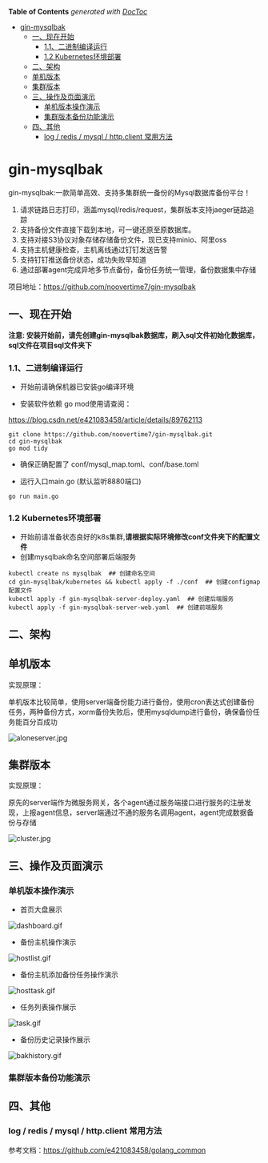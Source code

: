 <!-- START doctoc generated TOC please keep comment here to allow auto update -->
<!-- DON'T EDIT THIS SECTION, INSTEAD RE-RUN doctoc TO UPDATE -->
**Table of Contents**  *generated with [DocToc](https://github.com/thlorenz/doctoc)*

- [gin-mysqlbak](#gin-mysqlbak)
  - [一、现在开始](#%E4%B8%80%E7%8E%B0%E5%9C%A8%E5%BC%80%E5%A7%8B)
    - [1.1、二进制编译运行](#11%E4%BA%8C%E8%BF%9B%E5%88%B6%E7%BC%96%E8%AF%91%E8%BF%90%E8%A1%8C)
    - [1.2 Kubernetes环境部署](#12-kubernetes%E7%8E%AF%E5%A2%83%E9%83%A8%E7%BD%B2)
  - [二、架构](#%E4%BA%8C%E6%9E%B6%E6%9E%84)
  - [单机版本](#%E5%8D%95%E6%9C%BA%E7%89%88%E6%9C%AC)
  - [集群版本](#%E9%9B%86%E7%BE%A4%E7%89%88%E6%9C%AC)
  - [三、操作及页面演示](#%E4%B8%89%E6%93%8D%E4%BD%9C%E5%8F%8A%E9%A1%B5%E9%9D%A2%E6%BC%94%E7%A4%BA)
    - [单机版本操作演示](#%E5%8D%95%E6%9C%BA%E7%89%88%E6%9C%AC%E6%93%8D%E4%BD%9C%E6%BC%94%E7%A4%BA)
    - [集群版本备份功能演示](#%E9%9B%86%E7%BE%A4%E7%89%88%E6%9C%AC%E5%A4%87%E4%BB%BD%E5%8A%9F%E8%83%BD%E6%BC%94%E7%A4%BA)
  - [四、其他](#%E5%9B%9B%E5%85%B6%E4%BB%96)
    - [log / redis / mysql / http.client 常用方法](#log--redis--mysql--httpclient-%E5%B8%B8%E7%94%A8%E6%96%B9%E6%B3%95)

<!-- END doctoc generated TOC please keep comment here to allow auto update -->

# gin-mysqlbak

gin-mysqlbak:一款简单高效、支持多集群统一备份的Mysql数据库备份平台！

1. 请求链路日志打印，涵盖mysql/redis/request，集群版本支持jaeger链路追踪
2. 支持备份文件直接下载到本地，可一键还原至原数据库。
3. 支持对接S3协议对象存储存储备份文件，现已支持minio、阿里oss
4. 支持主机健康检查，主机离线通过钉钉发送告警
5. 支持钉钉推送备份状态，成功失败早知道
6. 通过部署agent完成异地多节点备份，备份任务统一管理，备份数据集中存储

项目地址：https://github.com/noovertime7/gin-mysqlbak
## 一、现在开始

**注意: 安装开始前，请先创建gin-mysqlbak数据库，刷入sql文件初始化数据库，sql文件在项目sql文件夹下**

### 1.1、二进制编译运行

- 开始前请确保机器已安装go编译环境

- 安装软件依赖
go mod使用请查阅：

https://blog.csdn.net/e421083458/article/details/89762113
```shell
git clone https://github.com/noovertime7/gin-mysqlbak.git
cd gin-mysqlbak
go mod tidy
```
- 确保正确配置了 conf/mysql_map.toml、conf/base.toml

- 运行入口main.go (默认监听8880端口)

```shell
go run main.go
```
### 1.2 Kubernetes环境部署

- 开始前请准备状态良好的k8s集群,**请根据实际环境修改conf文件夹下的配置文件**
- 创建mysqlbak命名空间部署后端服务

```
kubectl create ns mysqlbak  ## 创建命名空间
cd gin-mysqlbak/kubernetes && kubectl apply -f ./conf  ## 创建configmap配置文件
kubectl apply -f gin-mysqlbak-server-deploy.yaml  ## 创建后端服务
kubectl apply -f gin-mysqlbak-server-web.yaml  ## 创建前端服务
```

## 二、架构

## 单机版本

实现原理：

单机版本比较简单，使用server端备份能力进行备份，使用cron表达式创建备份任务，两种备份方式，xorm备份失败后，使用mysqldump进行备份，确保备份任务能百分百成功

 ![aloneserver.jpg](https://github.com/noovertime7/gin-mysqlbak/blob/main/img/aloneserver.jpg?raw=true) 

## 集群版本

实现原理：

原先的server端作为微服务网关，各个agent通过服务端接口进行服务的注册发现，上报agent信息，server端通过不通的服务名调用agent，agent完成数据备份与存储

 ![cluster.jpg](https://github.com/noovertime7/gin-mysqlbak/blob/main/img/cluster.jpg?raw=true) 



## 三、操作及页面演示

### 单机版本操作演示

- 首页大盘展示

 ![dashboard.gif](https://github.com/noovertime7/gin-mysqlbak/blob/main/img/dashboard.gif?raw=true)    

- 备份主机操作演示

![hostlist.gif](https://github.com/noovertime7/gin-mysqlbak/blob/main/img/hostlist.gif?raw=true) 

- 备份主机添加备份任务操作演示

![hosttask.gif](https://github.com/noovertime7/gin-mysqlbak/blob/main/img/hosttask.gif?raw=true) 

- 任务列表操作展示

 ![task.gif](https://github.com/noovertime7/gin-mysqlbak/blob/main/img/task.gif?raw=true) 

- 备份历史记录操作展示

 ![bakhistory.gif](https://github.com/noovertime7/gin-mysqlbak/blob/main/img/bakhistory.gif?raw=true) 

### 集群版本备份功能演示





## 四、其他

### log / redis / mysql / http.client 常用方法

参考文档：https://github.com/e421083458/golang_common

